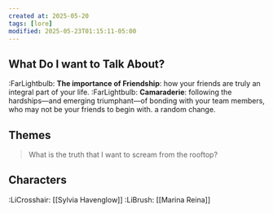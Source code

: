 ```yaml
---
created at: 2025-05-20
tags: [lore]
modified: 2025-05-23T01:15:11-05:00
---
```

## What Do I want to Talk About?
:FarLightbulb: **The importance of Friendship**: how your friends are truly an integral part of your life.
:FarLightbulb: **Camaraderie**: following the hardships—and emerging triumphant—of bonding with your team members, who may not be your friends to begin with.
a random change.

## Themes
> What is the truth that I want to scream from the rooftop?

## Characters
:LiCrosshair: [[Sylvia Havenglow]]
:LiBrush: [[Marina Reina]]